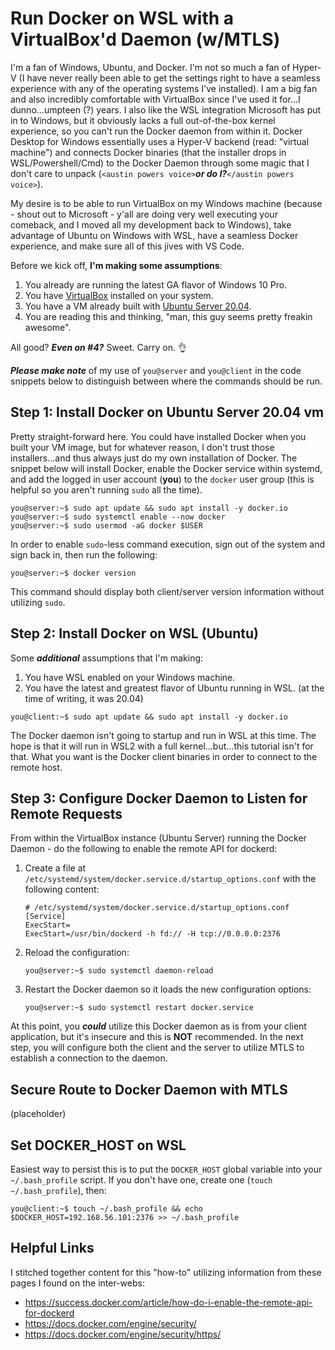 # Run Docker on WSL with a VirtualBox'd Daemon (w/MTLS)

I'm a fan of Windows, Ubuntu, and Docker. I'm not so much a fan of Hyper-V (I have never really been able to get the settings right to have a seamless experience with any of the operating systems I've installed). I am a big fan and also incredibly comfortable with VirtualBox since I've used it for...I dunno...umpteen (?) years. I also like the WSL integration Microsoft has put in to Windows, but it obviously lacks a full out-of-the-box kernel experience, so you can't run the Docker daemon from within it. Docker Desktop for Windows essentially uses a Hyper-V backend (read: "virtual machine") and connects Docker binaries (that the installer drops in WSL/Powershell/Cmd) to the Docker Daemon through some magic that I don't care to unpack (`<austin powers voice>`***or do I?***`</austin powers voice>`).

My desire is to be able to run VirtualBox on my Windows machine (because - shout out to Microsoft - y'all are doing very well executing your comeback, and I moved all my development back to Windows), take advantage of Ubuntu on Windows with WSL, have a seamless Docker experience, and make sure all of this jives with VS Code.

Before we kick off, **I'm making some assumptions**:

1. You already are running the latest GA flavor of Windows 10 Pro.
2. You have [VirtualBox](https://www.virtualbox.org/wiki/Downloads) installed on your system.
3. You have a VM already built with [Ubuntu Server 20.04](https://ubuntu.com/download/server).
4. You are reading this and thinking, "man, this guy seems pretty freakin awesome".

All good? ***Even on #4?*** Sweet. Carry on. :ok_hand:

***Please make note*** of my use of `you@server` and `you@client` in the code snippets below to distinguish between where the commands should be run.

## Step 1: Install Docker on Ubuntu Server 20.04 vm

Pretty straight-forward here. You could have installed Docker when you built your VM image, but for whatever reason, I don't trust those installers...and thus always just do my own installation of Docker. The snippet below will install Docker, enable the Docker service within systemd, and add the logged in user account (**you**) to the `docker` user group (this is helpful so you aren't running `sudo` all the time).

```
you@server:~$ sudo apt update && sudo apt install -y docker.io
you@server:~$ sudo systemctl enable --now docker
you@server:~$ sudo usermod -aG docker $USER
```

In order to enable `sudo`-less command execution, sign out of the system and sign back in, then run the following:

```
you@server:~$ docker version
```

This command should display both client/server version information without utilizing `sudo`. 

## Step 2: Install Docker on WSL (Ubuntu)

Some ***additional*** assumptions that I'm making:
1. You have WSL enabled on your Windows machine.
2. You have the latest and greatest flavor of Ubuntu running in WSL. (at the time of writing, it was 20.04)

```
you@client:~$ sudo apt update && sudo apt install -y docker.io
```

The Docker daemon isn't going to startup and run in WSL at this time. The hope is that it will run in WSL2 with a full kernel...but...this tutorial isn't for that. What you want is the Docker client binaries in order to connect to the remote host.

## Step 3: Configure Docker Daemon to Listen for Remote Requests

From within the VirtualBox instance (Ubuntu Server) running the Docker Daemon - do the following to enable the remote API for dockerd:

1. Create a file at `/etc/systemd/system/docker.service.d/startup_options.conf` with the following content:

    ```
    # /etc/systemd/system/docker.service.d/startup_options.conf
    [Service]
    ExecStart=
    ExecStart=/usr/bin/dockerd -h fd:// -H tcp://0.0.0.0:2376
    ```

2. Reload the configuration:

    ```
    you@server:~$ sudo systemctl daemon-reload
    ```

3. Restart the Docker daemon so it loads the new configuration options:

    ```
    you@server:~$ sudo systemctl restart docker.service
    ```

At this point, you ***could*** utilize this Docker daemon as is from your client application, but it's insecure and this is **NOT** recommended. In the next step, you will configure both the client and the server to utilize MTLS to establish a connection to the daemon.

## Secure Route to Docker Daemon with MTLS

(placeholder)

## Set DOCKER_HOST on WSL
Easiest way to persist this is to put the `DOCKER_HOST` global variable into your `~/.bash_profile` script. If you don't have one, create one (`touch ~/.bash_profile`), then: 

```
you@client:~$ touch ~/.bash_profile && echo $DOCKER_HOST=192.168.56.101:2376 >> ~/.bash_profile
```

## Helpful Links

I stitched together content for this "how-to" utilizing information from these pages I found on the inter-webs:

* https://success.docker.com/article/how-do-i-enable-the-remote-api-for-dockerd
* https://docs.docker.com/engine/security/
* https://docs.docker.com/engine/security/https/
